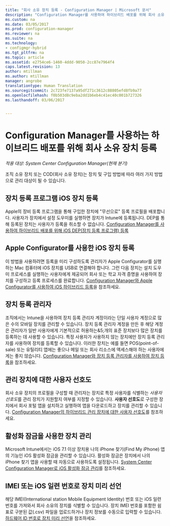 ```yaml
---
title: "회사 소유 장치 등록 - Configuration Manager | Microsoft 문서"
description: "Configuration Manager를 사용하여 하이브리드 배포를 위해 회사 소유 장치를 등록하는 다양한 방법을 알아봅니다."
ms.custom: na
ms.date: 03/05/2017
ms.prod: configuration-manager
ms.reviewer: na
ms.suite: na
ms.technology:
- configmgr-hybrid
ms.tgt_pltfrm: na
ms.topic: article
ms.assetid: e2754ce6-1460-4ddd-9050-2cc87e7964f4
caps.latest.revision: 13
author: mtillman
ms.author: mtillman
manager: angrobe
translationtype: Human Translation
ms.sourcegitcommit: 2c723fe7137a95df271c3612c88805efd8fb9a77
ms.openlocfilehash: f0b503d8c9eba2dd1b6eb4c41ec40c001b727326
ms.lasthandoff: 03/06/2017


---
```

# <a name="enroll-company-owned-devices-for-hybrid-deployments-with-configuration-manager"></a>Configuration Manager를 사용하는 하이브리드 배포를 위해 회사 소유 장치 등록

*적용 대상: System Center Configuration Manager(현재 분기)*

조직 소유 장치 또는 COD(회사 소유 장치)는 장치 및 구입 방법에 따라 여러 가지 방법으로 관리 대상이 될 수 있습니다.  

## <a name="enroll-device-enrollment-program-ios-devices"></a>장치 등록 프로그램 iOS 장치 등록  
 Apple의 장비 등록 프로그램을 통해 구입한 장치에 "무선으로" 등록 프로필을 배포합니다. 사용자가 장치에서 설정 도우미를 실행하면 장치가 Intune에 등록됩니다.  DEP를 통해 등록된 장치는 사용자가 등록을 취소할 수 없습니다. [Configuration Manager를 사용하여 하이브리드 배포를 위해 iOS DEP(장치 등록 프로그램) 등록](../../mdm/deploy-use/ios-device-enrollment-program-for-hybrid.md)  

## <a name="enroll-ios-devices-with-apple-configurator"></a>Apple Configurator를 사용한 iOS 장치 등록  
 이 방법을 사용하려면 등록을 미리 구성하도록 관리자가 Apple Configurator를 실행하는 Mac 컴퓨터에 iOS 장치를 USB로 연결해야 합니다. 그런 다음 장치는 설치 도우미 프로세스를 실행하는 사용자에게 제공되어 회사 또는 학교 자격 증명을 사용하여 장치를 구성하고 등록 프로세스를 완료합니다. [Configuration Manager와 Apple Configurator를 사용하여 iOS 하이브리드 등록](../../mdm/deploy-use/ios-hybrid-enrollment-using-apple-configurator.md)을 참조하세요.  

## <a name="device-enrollment-manager"></a>장치 등록 관리자  
 조직에서는 Intune을 사용하여 장치 등록 관리자 계정이라는 단일 사용자 계정으로 많은 수의 모바일 장치를 관리할 수 있습니다. 장치 등록 관리자 계정을 만든 후 해당 계정은 관리자가 일반 사용자에게 기본적으로 허용하는&5;개의 표준 장치보다 많은 장치를 등록하는 데 사용할 수 있습니다. 특정 사용자가 사용하지 않는 장치에만 장치 등록 관리자를 사용하여 장치를 등록할 수 있습니다. 이러한 장치는 예를 들면 POS(point-of-sale) 또는 유틸리티 앱에는 좋으나 메일 또는 회사 리소스에 액세스해야 하는 사용자에게는 좋지 않습니다. [Configuration Manager와 장치 등록 관리자를 사용하여 장치 등록](../../mdm/deploy-use/enroll-devices-with-device-enrollment-manager.md)을 참조하세요.  

## <a name="user-affinity-for-managed-devices"></a>관리 장치에 대한 사용자 선호도  
 회사 소유 장치의 프로필을 구성할 때 관리자는 장치로 특정 사용자를 식별하는 *사용자 선호도*를 관리 장치가 지원할지 여부를 지정할 수 있습니다. **사용자 선호도**로 구성한 장치에서 회사 포털 앱을 설치하고 실행하여 앱을 다운로드하고 장치를 관리할 수 있습니다. [Configuration Manager의 하이브리드 관리 장치에 대한 사용자 선호도](../../mdm/deploy-use/user-affinity-for-hybrid-managed-devices.md)를 참조하세요.  

## <a name="manage-devices-with-activation-lock"></a>활성화 잠금을 사용한 장치 관리  
 Microsoft Intune에서는 iOS 7.1 이상 장치용 나의 iPhone 찾기(Find My iPhone) 앱의 기능인 iOS 활성화 잠금을 관리할 수 있습니다. 활성화 잠금은 장치에서 나의 iPhone 찾기 앱을 사용할 때 자동으로 사용하도록 설정됩니다. [System Center Configuration Manager로 iOS 활성화 잠금 관리](../../mdm/deploy-use/manage-ios-activation-lock.md)를 참조하세요.

 ## <a name="predeclare-devices-with-imei-or-ios-serial-numbers"></a>IMEI 또는 iOS 일련 번호로 장치 미리 선언

해당 IMEI(International station Mobile Equipment Identity) 번호 또는 iOS 일련 번호를 가져와서 회사 소유의 장치를 식별할 수 있습니다. 장치 IMEI 번호를 포함한 쉼표로 구분된 값(.csv) 파일을 업로드하거나 장치 정보를 수동으로 입력할 수 있습니다.  [하드웨어 ID 번호로 장치 미리 선언](../../mdm/deploy-use/predeclare-devices-with-hardware-id.md)을 참조하세요.

